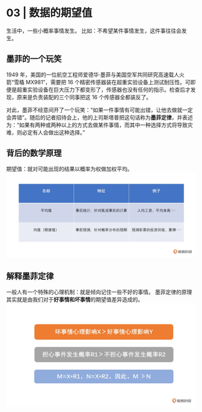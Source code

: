 # 03 | 数据的期望值

生活中，一些小概率事情发生。
比如：不希望某件事情发生，这件事往往会发生。

## 墨菲的一个玩笑

1949 年，美国的一位航空工程师爱德华·墨菲与美国空军共同研究高速载人火箭“雪橇 MX981”，需要把 16 个精密传感器装在超重实验设备上测试耐压性。可即便是超重实验设备在巨大压力下都变形了，传感器也没有任何的指示。检查后才发现，原来是负责装配的三个同事把这 16 个传感器全都装反了。

对此，墨菲不经意间开了一个玩笑：“如果一件事情有可能出错，让他去做就一定会弄错”。随后的记者招待会上，他的上司斯塔普把这句话称为**墨菲定律**，并表述为：“如果有两种或两种以上的方式去做某件事情，而其中一种选择方式将导致灾难，则必定有人会做出这种选择。”


## 背后的数学原理

期望值：就对可能出现的结果以概率为权做加权平均。
![avatar](./../images/03_expection.png)


## 解释墨菲定律
一般人有一个特殊的心理机制：就是倾向记住一些不好的事情。
墨菲定律的原理其实就是由我们对于**好事情和坏事情**的期望值差异造成的。
![avatar](./../images/03_expection04.png)


